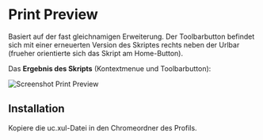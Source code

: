 # Print Preview
Basiert auf der fast gleichnamigen Erweiterung. Der Toolbarbutton befindet sich mit einer erneuerten Version des Skriptes rechts
neben der Urlbar (frueher orientierte sich das Skript am Home-Button).

Das **Ergebnis des Skripts** (Kontextmenue und Toolbarbutton):

![Screenshot Print Preview](https://github.com/ardiman/userChrome.js/raw/master/printpreview/scr_printpreview.png)

## Installation
Kopiere die uc.xul-Datei in den Chromeordner des Profils.